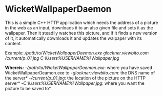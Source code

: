 # WicketWallpaperDaemon

This is a simple C++ HTTP application which needs the address of a picture in the web as an input, downloads it to an also given file and sets it as the wallpaper. Then it steadily watches this picture, and if it finds a new version of it, it automatically 
downloads it and updates the walpaper with its content.

Example: */path/to/WicketWallpaperDaemon.exe glockner.viewbito.com /current/p_01.jpg C:\Users\%USERNAME%\Wallpaper.jpg*

**Whereis:**
-*/path/to/WicketWallpaperDaemon.exe*: where you have saved WicketWallpaperDeamon.exe to
-*glockner.viewbito.com*: the DNS name of the server*
-*/current/p_01.jpg*: the location of the picture on the HTTP server*
-*C:\Users\%USERNAME%\Wallpaper.jpg*: where you want the picture to be saved to*
